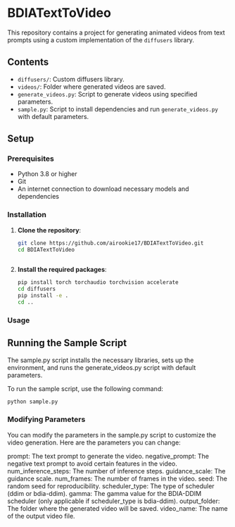 # BDIATextToVideo

This repository contains a project for generating animated videos from text prompts using a custom implementation of the `diffusers` library.

## Contents

- `diffusers/`: Custom diffusers library.
- `videos/`: Folder where generated videos are saved.
- `generate_videos.py`: Script to generate videos using specified parameters.
- `sample.py`: Script to install dependencies and run `generate_videos.py` with default parameters.

## Setup

### Prerequisites

- Python 3.8 or higher
- Git
- An internet connection to download necessary models and dependencies

### Installation

1. **Clone the repository**:

   ```bash
   git clone https://github.com/airookie17/BDIATextToVideo.git
   cd BDIATextToVideo
  

2. **Install the required packages**:
  
   ```bash
   pip install torch torchaudio torchvision accelerate
   cd diffusers
   pip install -e .
   cd ..


### Usage

## Running the Sample Script

The sample.py script installs the necessary libraries, sets up the environment, and runs the generate_videos.py script with default parameters.

To run the sample script, use the following command:

   ```bash
   python sample.py
```

### Modifying Parameters

You can modify the parameters in the sample.py script to customize the video generation. Here are the parameters you can change:

prompt: The text prompt to generate the video.
negative_prompt: The negative text prompt to avoid certain features in the video.
num_inference_steps: The number of inference steps.
guidance_scale: The guidance scale.
num_frames: The number of frames in the video.
seed: The random seed for reproducibility.
scheduler_type: The type of scheduler (ddim or bdia-ddim).
gamma: The gamma value for the BDIA-DDIM scheduler (only applicable if scheduler_type is bdia-ddim).
output_folder: The folder where the generated video will be saved.
video_name: The name of the output video file.

